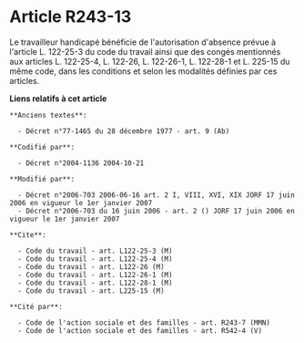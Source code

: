 # Article R243-13

Le travailleur handicapé bénéficie de l'autorisation d'absence prévue à l'article L. 122-25-3 du code du travail ainsi que
des congés mentionnés aux articles L. 122-25-4, L. 122-26, L. 122-26-1, L. 122-28-1 et L. 225-15 du même code, dans les
conditions et selon les modalités définies par ces articles.

**Liens relatifs à cet article**

	**Anciens textes**:

	  - Décret n°77-1465 du 28 décembre 1977 - art. 9 (Ab)

	**Codifié par**:

	  - Décret n°2004-1136 2004-10-21

	**Modifié par**:

	  - Décret n°2006-703 2006-06-16 art. 2 I, VIII, XVI, XIX JORF 17 juin 2006 en vigueur le 1er janvier 2007
	  - Décret n°2006-703 du 16 juin 2006 - art. 2 () JORF 17 juin 2006 en vigueur le 1er janvier 2007

	**Cite**:

	  - Code du travail - art. L122-25-3 (M)
	  - Code du travail - art. L122-25-4 (M)
	  - Code du travail - art. L122-26 (M)
	  - Code du travail - art. L122-26-1 (M)
	  - Code du travail - art. L122-28-1 (M)
	  - Code du travail - art. L225-15 (M)

	**Cité par**:

	  - Code de l'action sociale et des familles - art. R243-7 (MMN)
	  - Code de l'action sociale et des familles - art. R542-4 (V)

